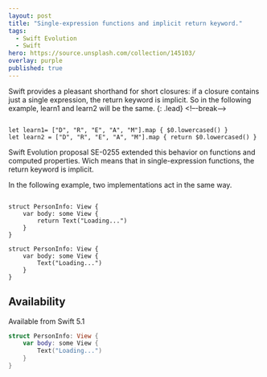 ```yaml
---
layout: post
title: "Single-expression functions and implicit return keyword."
tags:
  - Swift Evolution
  - Swift
hero: https://source.unsplash.com/collection/145103/
overlay: purple
published: true
---
```


Swift provides a pleasant shorthand for short closures: if a closure contains just a single expression, the return keyword is implicit. So in the following example, learn1 and learn2 will be the same.
{: .lead}
<!–-break-–>
<pre><code>
let learn1= ["D", "R", "E", "A", "M"].map { $0.lowercased() }
let learn2 = ["D", "R", "E", "A", "M"].map { return $0.lowercased() }
</code></pre>

Swift Evolution proposal SE-0255  extended this behavior on functions and computed properties. Wich means that in single-expression functions, the return keyword is implicit.

In the following example, two implementations act in the same way.
<pre><code>
struct PersonInfo: View {
    var body: some View {
        return Text("Loading...")
    }
}

struct PersonInfo: View {
    var body: some View {
        Text("Loading...")
    }
}
</code></pre>


##  Availability  

Available from Swift 5.1


```swift
struct PersonInfo: View {
    var body: some View {
        Text("Loading...")
    }
}
```
